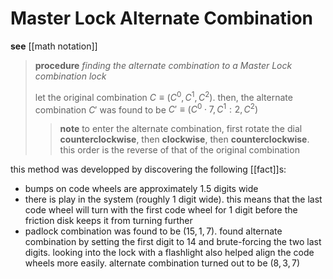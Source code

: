 # Master Lock Alternate Combination

**see** [[math notation]]

> **procedure** _finding the alternate combination to a Master Lock combination lock_
>
> let the original combination $C \equiv (C^0, C^1, C^2)$. then, the alternate combination $C'$ was found to be $C' \equiv (C^0 \cdot 7, C^1 : 2, C^2)$
>
> > **note** to enter the alternate combination, first rotate the dial **counterclockwise**, then **clockwise**, then **counterclockwise**. this order is the reverse of that of the original combination

this method was developped by discovering the following [[fact]]s:

- bumps on code wheels are approximately $1.5$ digits wide
- there is play in the system (roughly $1$ digit wide). this means that the last code wheel will turn with the first code wheel for $1$ digit before the friction disk keeps it from turning further
- padlock combination was found to be $(15, 1, 7)$. found alternate combination by setting the first digit to $14$ and brute-forcing the two last digits. looking into the lock with a flashlight also helped align the code wheels more easily. alternate combination turned out to be $(8, 3, 7)$
